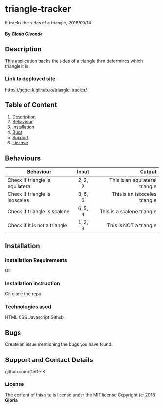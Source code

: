 # triangle-tracker
It tracks the sides of a triangle, 2018/09/14
#### By *Gloria Givondo*
## Description
This application tracks the sides of a triangle then determines which triangle it is.
### Link to deployed site
https://gege-k.github.io/triangle-tracker/
## Table of Content
1. [Description](#description)
2. [Behaviour](#behaviour)
3. [Installation](#installation)
4. [Bugs](#bugs)
5. [Support](#support)
6. [License](#license)
## Behaviours
|Behaviour   | Input     |  Output |
|------------|:---------:|---------------------------------:|
|Check if triangle is equilateral| 2, 2, 2|This is an equilateral triangle|
|Check if triangle is isosceles |3, 6, 6 |This is an isosceles triangle  |
|Check if triangle is scalene   |6, 5, 4 |This is a scalene triangle     |
|Check if it is not a triangle  |1, 2, 3 |This is NOT a triangle         |
## Installation
### Installation Requirements 
Git
### Installation instruction
Git clone the repo
### Technologies used
HTML
CSS
Javascript
Github
## Bugs
Create an issue mentioning the bugs you have found.
## Support and Contact Details
github.com/GeGe-K
### License
The content of this site is license under the MIT license
Copyright (c) 2018 **Gloria**
